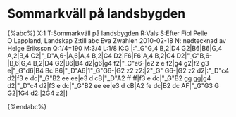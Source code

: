 # Sommarkväll på landsbygden

{%abc%}
X:1
T:Sommarkväll på landsbygden
R:Vals
S:Efter Fiol Pelle
O:Lappland, Landskap
Z:till abc Eva Zwahlen 2010-02-18
N: nedtecknad av Helge Eriksson
Q:1/4=190
M:3/4
L:1/8
K:G
|:"_G"G,4 B,2|D4 G2|B6|B6|G,4 A,2|B,4 C2|"_D"A,6-|A,6|A,4 B,2|C4 D2|F6|F6|A,4 B,2|C4 D2|"_G"B,6-|B,6|G,4 B,2|D4 G2|B6|B4 d2|g6|g4 f2|"_C"e6-|e2 z e f2|g4 g2|f2 g3 e|"_G"d6|B4 Bc|B6|"_D"A6|1"_G"G6-|G2 z2 z2:|2"_G" G6-|G2 z2 d2|:"_D"c4 d2|f3 e dc|"_G"B2 ee ee|e3 d cB|"_D"A2 ff ff|f3 e dc|"_G"B2 gg gg|g4 d2|"_D"c4 d2|f3 e dc|"_G"B2 ee ee|e3 d cB|A2 fe dc|B2 dc AF|"_G"G3 G G2|1G4 d2:|2G4 z2|]

{%endabc%}
